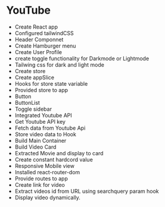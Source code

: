 # YouTube

- Create React app
- Configured tailwindCSS
- Header Componnet
- Create Hamburger menu
- Create User Profile
- create toggle functionality for Darkmode or Lightmode
- Tailwing css for dark and light mode
- Create store
- Create appSlice
- Hooks for store state variable
- Provided store to app
- Button
- ButtonList
- Toggle sidebar
- Integrated Youtube API
- Get Youtube API key
- Fetch data from Youtube Api
- Store video data to Hook
- Build Main Container
- Build Video Card
- Extracted Movie and display to card
- Create constant hardcord value
- Responsive Mobile view
- Installed react-router-dom
- Provide routes to app
- Create link for video
- Extract videos id from URL using searchquery param hook
- Display video dynamically.
